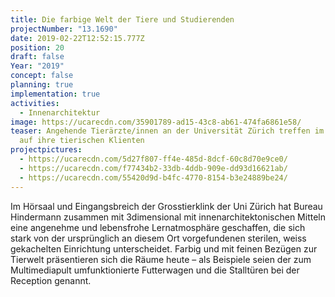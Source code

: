```yaml
---
title: Die farbige Welt der Tiere und Studierenden
projectNumber: "13.1690"
date: 2019-02-22T12:52:15.777Z
position: 20
draft: false
Year: "2019"
concept: false
planning: true
implementation: true
activities:
  - Innenarchitektur
image: https://ucarecdn.com/35901789-ad15-43c8-ab61-474fa6861e58/
teaser: Angehende Tierärzte/innen an der Universität Zürich treffen im Hörsaal
  auf ihre tierischen Klienten
projectpictures:
  - https://ucarecdn.com/5d27f807-ff4e-485d-8dcf-60c8d70e9ce0/
  - https://ucarecdn.com/f77434b2-33db-4ddb-909e-dd93d16621ab/
  - https://ucarecdn.com/55420d9d-b4fc-4770-8154-b3e24889be24/
---
```

Im Hörsaal und Eingangsbreich der Grosstierklink der Uni Zürich hat Bureau Hindermann zusammen mit 3dimensional mit innenarchitektonischen Mitteln eine angenehme und lebensfrohe Lernatmosphäre geschaffen, die sich stark von der ursprünglich an diesem Ort vorgefundenen sterilen, weiss gekachelten Einrichtung unterscheidet. Farbig und mit feinen Bezügen zur Tierwelt präsentieren sich die Räume heute – als Beispiele seien der zum Multimediapult umfunktionierte Futterwagen und die Stalltüren bei der Reception genannt.
